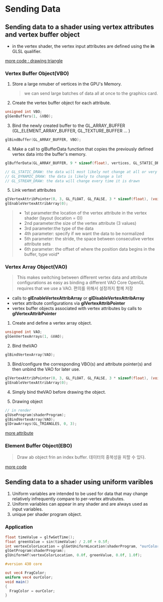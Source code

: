 # Sending Data

## Sending data to a shader using vertex attributes and vertex buffer object

- in the vertex shader, the vertex input attributes are defined using the **in** GLSL qualifier.

[more code : drawing triangle](../practice/1.1.drawTriangle/main.c)

### Vertex Buffer Object(VBO)

1. Store a large nmuber of vertices in the GPU's Memory.
   > we can send large batches of data all at once to the graphics card.
2. Create the vertex buffer object for each attribute.

```c++
unsigned int VBO;
glGenBuffers(1, &VBO);
```

3. Bind the newly created buffer to the GL_ARRAY_BUFFER (GL_ELEMENT_ARRAY_BUFFER, GL_TEXTURE_BUFFER ... )

```c++
glBindBuffer(GL_ARRAY_BUFFER, VBO);
```

4. Make a call to glBufferData function that copies the previously defined vertex data into the buffer's memory.

```c++
glBufferData(GL_ARRAY_BUFFER, 9 * sizeof(float), vertices, GL_STATIC_DRAW);

// GL_STATIC_DRAW: the data will most likely not change at all or very rarely
// GL_DYNAMIC_DRAW: the data is likely to change a lot
// GL_STREAM_DRAW: the data will change every time it is drawn
```

5. Link vertext attributes

```c++
glVertexAttribPointer(0, 3, GL_FLOAT, GL_FALSE, 3 * sizeof(float), (void*)0);
glEnableVertexAttribArray(0);
```

> - 1st parameter:the location of the vertex attribute in the vertex shader (layout (location = 0))
> - 2nd parameter:the size of the vertex attribute (3 values)
> - 3rd parameter:the type of the data
> - 4th parameter: specify if we want the data to be normalized
> - 5th parameter: the stride, the space between consecutive vertex attribute sets
> - 6th parameter: the offset of where the position data begins in the buffer, type void\*

### Vertex Array Object(VAO)

> This makes switching between different vertex data and attribute configurations as easy as binding a different VAO Core OpenGL requires that we use a VAO.
> 편의를 위해서 설정까지 함께 저장

- calls to **glEnableVertexAttribArray** or **glDisableVertexAttribArray**
- vertex attribute configurations via **glVertexAttribPointer**
- vertex buffer objects associated with vertex attributes by
  calls to **glVertexAttribPointer**

1. Create and define a vertex array object.

```c++
unsigned int VAO;
glGenVertexArrays(1, &VAO);
```

2. Bind theVAO

```c++
glBindVertexArray(VAO);
```

3. Bind/configure the corresponding VBO(s) and attribute
   pointer(s) and then unbind the VAO for later use.

```c++
glVertexAttribPointer(0, 3, GL_FLOAT, GL_FALSE, 3 * sizeof(float), (void *)0);
glEnableVertexAttribArray(0);
```

4. Simply bind theVAO before drawing the object.

5. Drawing object

```c++
// in render
glUseProgram(shaderProgram);
glBindVertexArray(VAO);
glDrawArrays(GL_TRIANGLES, 0, 3);
```

[more attribute](../practice/1.3.MoreAttribute/main.c)

### Element Buffer Object(EBO)

> Draw ab object frin an index buffer. 데이터의 중복성을 피할 수 있다.

[more code](../practice/1.2.EBO/tribute/main.c)

## Sending data to a shader using uniform varibles

1. Uniform variables are intended to be used for data that may change relatively infrequently compare to per-vertex attrubutes.
2. Uniform variables can appear in any shader and are always used as input variables.
3. unique per shader program object.

### Application

```c++
float timeValue = glfwGetTime();
float greenValue = sin(timeValue) / 2.0f + 0.5f;
int vertexColorLocation = glGetUniformLocation(shaderProgram, "ourColor");
glGetProgram(shaderProgram);
glUniform4f(vertexColorLocation, 0.0f, greenValue, 0.0f, 1.0f);
```

```glsl
#version 430 core

out vec4 FragColor;
uniform vec4 ourColor;
void main()
{
  FragColor = ourColor;
}

```
